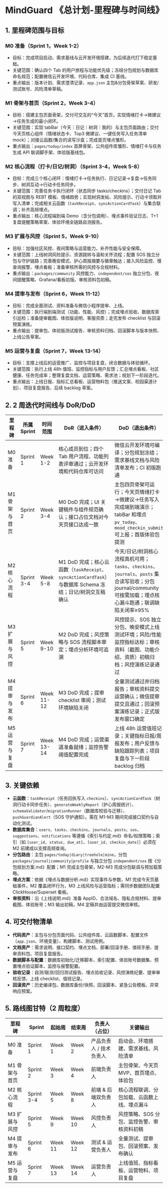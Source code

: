 # MindGuard 《总计划-里程碑与时间线》

## 1. 里程碑范围与目标
### M0 准备（Sprint 1，Week 1-2）
- 目标：完成项目启动、需求基线与云开发环境搭建，为后续迭代打下稳定基础。
- 关键范围：确认四个 Tab 的用户旅程与功能优先级；冻结分包规划与数据库命名规范；配置微信云开发环境、代码仓库、集成 CI 基线。
- 重点输出：版本计划、需求澄清记录、`app.json` 主包&分包骨架草案、研发/测试账号、风险清单草稿。

### M1 骨架与首页（Sprint 2，Week 3-4）
- 目标：搭建主包页面骨架，交付可交互的“今天”首页，实现情绪打卡→微建议→任务生成的最小闭环。
- 关键范围：实现 tabBar（今天｜日记｜树洞｜我的）与主包页面路由；交付今天页核心组件（情绪状态卡、Top3 微建议、一键任务写入任务清单 mock）；对接云函数/集合的读写沙盒；完成首页埋点雏形。
- 重点输出：`pages/today/index` 首屏骨架、公共组件库雏形、情绪打卡与任务生成 API 联调脚手架、体验版基线包。

### M2 核心流程（打卡/日记/树洞）（Sprint 3-4，Week 5-8）
- 目标：完成三个核心闭环：情绪打卡→任务执行、日记记录→复盘→任务同步、树洞互动→行动卡任务同步。
- 关键范围：完善任务卡执行闭环（状态同步 tasks/checkins）；交付日记 Tab 的双视图与 REBT 模板、情绪趋势；实现树洞发帖、风险提示、行动卡领取并写入清单；完成相关云函数（`taskReceipt`、`syncActionCardTask`）与集合联调；补齐高频埋点。
- 重点输出：核心流程端到端 Demo（含分包调用）、埋点事件验证日志、T+1 复盘提醒策略草案、体验环境全链路自测报告。

### M3 扩展与风控（Sprint 5，Week 9-10）
- 目标：加强社区风控、夜间策略与运营能力，补齐性能与安全保障。
- 关键范围：上线树洞风险提示、资源跳转与温和关怀流程；配置 SOS 独立分包与守护链路；完善晚安模式、护心周报摘要与徽章触达；接入风险监控、慢查询报警、埋点看板；准备审核所需的风控与合规材料。
- 重点输出：`packages/community` 风控能力、`independent/sos` 独立分包、夜间提醒策略、Grafana/看板初版、审核资料包初稿。

### M4 提审与发布（Sprint 6，Week 11-12）
- 目标：完成全面测试、资料准备与微信小程序提审、上线。
- 关键范围：执行端到端测试（功能、性能、风控）；完成埋点验收、数据库索引巡检；准备提审截图、体验版说明、客服资质；走完发布 checklist 与回滚预案演练。
- 重点输出：提审包、体验版测试报告、审核资料归档、回滚脚本与版本快照、上线公告草案。

### M5 运营与复盘（Sprint 7，Week 13-14）
- 目标：支撑上线后的运营推广、监控与项目复盘，闭合数据与体验循环。
- 关键范围：执行上线 48h 值班、监控指标与用户反馈；汇总埋点看板、社区健康、任务完成率；整理复盘文档、运营策略、需求池；规划下一阶段迭代。
- 重点输出：上线日报、指标汇总看板、运营物料包（推送文案、校园渠道计划）、项目复盘报告、后续 backlog 草案。

## 2. 2 周迭代时间线与 DoR/DoD
| 里程碑 | 所属 Sprint | 时间范围 | DoR（进入条件） | DoD（退出条件） |
| --- | --- | --- | --- | --- |
| M0 准备 | Sprint 1 | Week 1-2 | 核心成员到位；四个 Tab 用户流程、功能列表评审通过；云开发环境和代码仓库可访问 | 微信云开发环境可编译；分包规划冻结；需求基线文档与风险清单发布；CI 初版跑通 |
| M1 骨架与首页 | Sprint 2 | Week 3-4 | M0 DoD 完成；UI 关键稿件与组件规范确认；接口占位文档对今天页接口达成一致 | 主包四页骨架可运行；今天页情绪打卡→微建议→任务写入完成端到端演示；tabBar 和埋点 `pv_today`、`mood_checkin_submit` 可上报；首版体验包提测 |
| M2 核心流程 | Sprint 3-4 | Week 5-8 | M1 DoD 完成；核心云函数（`taskReceipt`、`syncActionCardTask`）与数据库 Schema 冻结；日记/树洞交互稿确认 | 今天/日记/树洞核心流程真机可用；`tasks`、`checkins`、`journals`、`posts` 集合读写验收；分包 journal/community 可按需加载；埋点核心漏斗跑通；联调缺陷关闭率≥95% |
| M3 扩展与风控 | Sprint 5 | Week 9-10 | M2 DoD 完成；风控策略与 SOS 流程脚本审定；埋点分析环境可追溯 | 风控提示、SOS 独立分包、晚安模式上线测试环境；风险/性能监控指标达标；审核资料（截图、功能介绍、资质）初稿归档；风控演练记录通过 |
| M4 提审与发布 | Sprint 6 | Week 11-12 | M3 DoD 完成；提审 checklist 审阅；测试环境缺陷关闭 | 全量测试通过并归档报告；审核资料提交运营确认；微信提审提交且通过；回滚预案演练记录；正式版发布窗口确定 |
| M5 运营与复盘 | Sprint 7 | Week 13-14 | M4 DoD 完成；运营渠道准备就绪；监控告警阈值配置完成 | 上线 48h 运营值班记录；关键指标日报/周报发布；用户反馈与缺陷跟踪列表；项目复盘与下一阶段 backlog 归档 |

## 3. 关键依赖
- **云函数**：`taskReceipt`（任务回执写入 `checkins`）、`syncActionCardTask`（树洞行动卡同步任务）、`generateWeeklyReport`（护心周报统计）、`schemaValidator`/`migrationRunner`（数据库校验与迁移）、`pushGuardianAlert`（SOS 守护通知）。需在 M1-M3 期间完成接口契约与自动化测试。
- **数据库集合**：`users`、`tasks`、`checkins`、`journals`、`posts`、`sos`、`suggestions`、`notifications` 等遵循《索引与约定.md》命名/权限策略；索引（如 `[user_id, status, due_at]`、`[user_id, checkin_date]`）必须在 M2 前建成以支撑高频查询。
- **分包路由**：主包 `pages/today|diary|treehole|mine`，分包 `packages/journal|community|profile` 与独立分包 `independent/sos` 按《分包规划方案.md》配置；M1 完成主包骨架，M2-M3 完成分包联调与预加载策略。
- **埋点方案**：依据《埋点与数据分析.md》实现事件与参数，M1 完成今天页基础事件，M2 覆盖闭环行为，M3 上线风险与运营指标；需同步数据团队配置 ClickHouse/Superset 看板。
- **审核资料**：沿《上线说明.md》准备 AppID、合法域名、隐私合规材料、提审截图、体验账号；M3 输出初稿，M4 定稿并由运营提交微信审核。

## 4. 可交付物清单
- **代码资产**：主包与分包页面代码、公共组件库、云函数脚本、配置文件（`app.json`、环境变量）、构建脚本、测试用例。
- **文档资产**：需求说明、接口契约、埋点文档、部署/回滚手册、值班手册、提审资料包、项目复盘报告。
- **数据脚本与配置**：数据库初始化/迁移脚本、索引配置、体验账号数据集、预置埋点验证脚本、监控与报警配置。
- **验收记录**：自测/联测/回归测试报告、埋点验收记录、风控演练纪要、提审审核反馈、上线 checklist、值班记录。
- **回滚资产**：历史编译包、数据库备份/快照、回滚脚本、紧急公告模板、异常响应预案。

## 5. 路线图甘特（2 周粒度）
| 里程碑 | Sprint | 起始周 | 结束周 | 负责人（占位） | 关键输出 |
| --- | --- | --- | --- | --- | --- |
| M0 准备 | Sprint 1 | Week 1 | Week 2 | 产品负责人 / 技术负责人 | 启动会、环境搭建、需求基线、风险清单 |
| M1 骨架与首页 | Sprint 2 | Week 3 | Week 4 | 前端负责人 | 主包骨架、今天页 MVP、首页埋点、体验包 |
| M2 核心流程 | Sprint 3-4 | Week 5 | Week 8 | 前端 & 后端双负责人 | 核心流程联调、分包加载、云函数上线、埋点漏斗 |
| M3 扩展与风控 | Sprint 5 | Week 9 | Week 10 | 风控负责人 | 风控策略、SOS 分包、监控告警、审核资料初稿 |
| M4 提审与发布 | Sprint 6 | Week 11 | Week 12 | 测试 & 运营负责人 | 全量测试、提审包、回滚预案、发布确认 |
| M5 运营与复盘 | Sprint 7 | Week 13 | Week 14 | 运营负责人 | 上线值班、指标看板、运营物料、项目复盘 |
